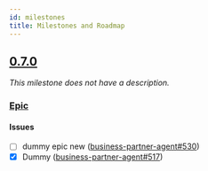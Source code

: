 ```yaml
---
id: milestones
title: Milestones and Roadmap
---
```


## [0.7.0](https://github.com/hyperledger-labs/business-partner-agent/milestone/6)

_This milestone does not have a description._

### [Epic](https://github.com/hyperledger-labs/business-partner-agent/labels/epic)

#### Issues

- [ ] dummy epic new
      ([business-partner-agent#530](https://github.com/hyperledger-labs/business-partner-agent/issues/530))
- [x] Dummy
      ([business-partner-agent#517](https://github.com/hyperledger-labs/business-partner-agent/issues/517))

